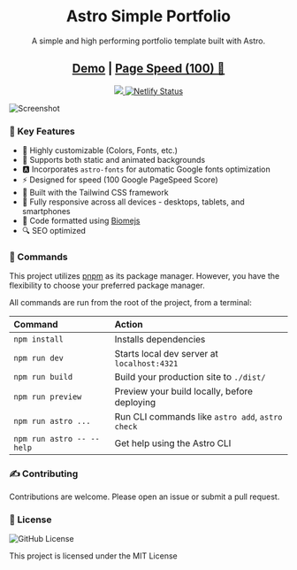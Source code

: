 <h1 align=center>Astro Simple Portfolio</h1>

<p align=center>A simple and high performing portfolio template built with Astro.</p>
<h2 align="center"><a target="_blank" href="https://astro-simple-portfolio.vercel.app/" rel="nofollow"> Demo</a> | <a  target="_blank" href="https://pagespeed.web.dev/analysis/https-astro-simple-portfolio-vercel-app/sl03lqgum9?form_factor=desktop"> Page Speed (100) 🚀 </a>
</h2>
<p align=center>
  <a href="https://github.com/withastro/astro/releases/tag/astro%404.11" alt="Astro">
    <img src="https://img.shields.io/static/v1?label=ASTRO&message=4.11&color=000&logo=astro" />
  </a>
	<a href="https://app.netlify.com/sites/iamjaymcbride/deploys">
    <img src="https://api.netlify.com/api/v1/badges/e9e447fe-4c8d-425c-be84-1ad8dda7a756/deploy-status" alt="Netlify Status">
  </a>
</p>

![Screenshot](https://github.com/saminnet/astro-simple-portfolio/assets/5575369/ee64b583-1d9c-47f5-9832-863eaf8968a3)

### 📌 Key Features

- 🎨 Highly customizable (Colors, Fonts, etc.)
- 🌅 Supports both static and animated backgrounds
- 🅰️ Incorporates `astro-fonts` for automatic Google fonts optimization
- ⚡ Designed for speed (100 Google PageSpeed Score)
- 🎨 Built with the Tailwind CSS framework
- 📱 Fully responsive across all devices - desktops, tablets, and smartphones
- 💬 Code formatted using [Biomejs](https://biomejs.dev/)
- 🔍 SEO optimized

### 🧞 Commands

This project utilizes [pnpm](https://pnpm.io) as its package manager. However, you have the flexibility to choose your preferred package manager.

All commands are run from the root of the project, from a terminal:

| Command                   | Action                                           |
| :------------------------ | :----------------------------------------------- |
| `npm install`             | Installs dependencies                            |
| `npm run dev`             | Starts local dev server at `localhost:4321`      |
| `npm run build`           | Build your production site to `./dist/`          |
| `npm run preview`         | Preview your build locally, before deploying     |
| `npm run astro ...`       | Run CLI commands like `astro add`, `astro check` |
| `npm run astro -- --help` | Get help using the Astro CLI                     |

### ✍️ Contributing

Contributions are welcome. Please open an issue or submit a pull request.

### 📄 License

![GitHub License](https://img.shields.io/github/license/saminnet/astro-simple-portfolio)

This project is licensed under the MIT License
